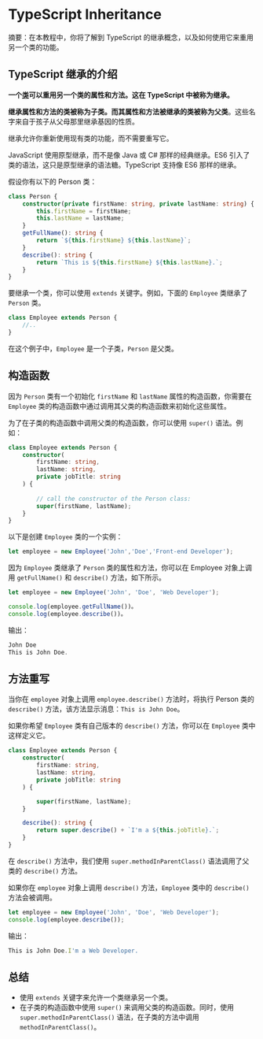 # TypeScript Inheritance

摘要：在本教程中，你将了解到 TypeScript 的继承概念，以及如何使用它来重用另一个类的功能。

## TypeScript 继承的介绍

**一个[类](./typescript-class)可以重用另一个类的属性和方法。这在 TypeScript 中被称为继承。**

**继承属性和方法的类被称为子类。而其属性和方法被继承的类被称为父类**。这些名字来自于孩子从父母那里继承基因的性质。

继承允许你重新使用现有类的功能，而不需要重写它。

JavaScript 使用原型继承，而不是像 Java 或 C# 那样的经典继承。ES6 引入了类的语法，这只是原型继承的语法糖。TypeScript 支持像 ES6 那样的继承。

假设你有以下的 Person 类：

```ts
class Person {
    constructor(private firstName: string, private lastName: string) {
        this.firstName = firstName;
        this.lastName = lastName;
    }
    getFullName(): string {
        return `${this.firstName} ${this.lastName}`;
    }
    describe(): string {
        return `This is ${this.firstName} ${this.lastName}.`;
    }
}

```

要继承一个类，你可以使用 `extends` 关键字。例如，下面的 `Employee` 类继承了 `Person` 类。

```ts
class Employee extends Person {
    //..
}
```

在这个例子中，`Employee` 是一个子类，`Person` 是父类。

## 构造函数

因为 `Person` 类有一个初始化 `firstName` 和 `lastName` 属性的构造函数，你需要在 `Employee` 类的构造函数中通过调用其父类的构造函数来初始化这些属性。

为了在子类的构造函数中调用父类的构造函数，你可以使用 `super()` 语法。例如：

```ts
class Employee extends Person {
    constructor(
        firstName: string,
        lastName: string,
        private jobTitle: string
    ) {
        
        // call the constructor of the Person class:
        super(firstName, lastName);
    }
}
```

以下是创建 `Employee` 类的一个实例：

```ts
let employee = new Employee('John','Doe','Front-end Developer');
```

因为 `Employee` 类继承了 `Person` 类的属性和方法，你可以在 Employee 对象上调用 `getFullName()` 和 `describe()` 方法，如下所示。

```ts
let employee = new Employee('John', 'Doe', 'Web Developer');

console.log(employee.getFullName())。
console.log(employee.describe())。
```

输出：

```ts
John Doe
This is John Doe.
```

## 方法重写

当你在 `employee` 对象上调用 `employee.describe()` 方法时，将执行 Person 类的 `describe()` 方法，该方法显示消息：`This is John Doe`。

如果你希望 `Employee` 类有自己版本的 `describe()` 方法，你可以在 `Employee` 类中这样定义它。

```ts
class Employee extends Person {
    constructor(
        firstName: string,
        lastName: string,
        private jobTitle: string
    ) {

        super(firstName, lastName);
    }

    describe(): string {
        return super.describe() + `I'm a ${this.jobTitle}.`;
    }
}
```

在 `describe()` 方法中，我们使用 `super.methodInParentClass()` 语法调用了父类的 `describe()` 方法。

如果你在 `employee` 对象上调用 `describe()` 方法，`Employee` 类中的 `describe()` 方法会被调用。

```ts
let employee = new Employee('John', 'Doe', 'Web Developer');
console.log(employee.describe());
```

输出：

```ts
This is John Doe.I'm a Web Developer.
```

## 总结

- 使用 `extends` 关键字来允许一个类继承另一个类。
- 在子类的构造函数中使用 `super()` 来调用父类的构造函数。同时，使用 `super.methodInParentClass()` 语法，在子类的方法中调用 `methodInParentClass()`。
